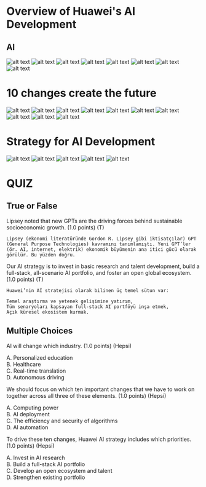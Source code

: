 # Overview of Huawei's AI Development
## AI
![alt text](../notes-images/image-197.png)
![alt text](../notes-images/image-198.png)
![alt text](../notes-images/image-199.png)
![alt text](../notes-images/image-200.png)
![alt text](../notes-images/image-201.png)
![alt text](../notes-images/image-202.png)
![alt text](../notes-images/image-203.png)
![alt text](../notes-images/image-204.png)

# 10 changes create the future
![alt text](../notes-images/image-205.png)
![alt text](../notes-images/image-206.png)
![alt text](../notes-images/image-207.png)
![alt text](../notes-images/image-208.png)
![alt text](../notes-images/image-209.png)
![alt text](../notes-images/image-210.png)
![alt text](../notes-images/image-211.png)
![alt text](../notes-images/image-212.png)
![alt text](../notes-images/image-213.png)
![alt text](../notes-images/image-214.png)

# Strategy for AI Development
![alt text](../notes-images/image-215.png)
![alt text](../notes-images/image-216.png)
![alt text](../notes-images/image-217.png)
![alt text](../notes-images/image-218.png)
![alt text](../notes-images/image-219.png)

# QUIZ 

## True or False

Lipsey noted that new GPTs are the driving forces behind sustainable socioeconomic growth. (1.0 points) (T)

```
Lipsey (ekonomi literatüründe Gordon R. Lipsey gibi iktisatçılar) GPT (General Purpose Technologies) kavramını tanımlamıştı. Yeni GPT’ler (ör. AI, internet, elektrik) ekonomik büyümenin ana itici gücü olarak görülür. Bu yüzden doğru.
```

Our AI strategy is to invest in basic research and talent development, build a full-stack, all-scenario AI portfolio, and foster an open global ecosystem. (1.0 points) (T)
```
Huawei’nin AI stratejisi olarak bilinen üç temel sütun var:

Temel araştırma ve yetenek gelişimine yatırım,
Tüm senaryoları kapsayan full-stack AI portföyü inşa etmek,
Açık küresel ekosistem kurmak.
```

## Multiple Choices
AI will change which industry. (1.0 points) (Hepsi)

A. Personalized education  
B. Healthcare  
C. Real-time translation  
D. Autonomous driving  


We should focus on which ten important changes that we have to work on together across all three of these elements. (1.0 points)  (Hepsi)

A. Computing power  
B. AI deployment  
C. The efficiency and security of algorithms  
D. AI automation  

To drive these ten changes, Huawei AI strategy includes which priorities. (1.0 points) (Hepsi)

A. Invest in AI research  
B. Build a full-stack AI portfolio  
C. Develop an open ecosystem and talent  
D. Strengthen existing portfolio  
